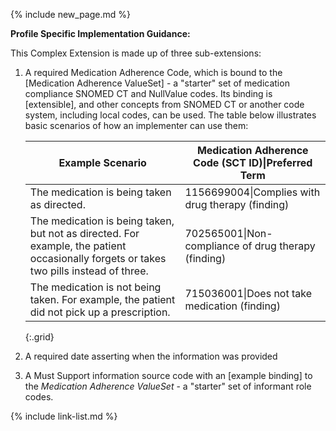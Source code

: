 {% include new_page.md %}

**Profile Specific Implementation Guidance:**

<div class="bg-success" markdown="1">
This Complex Extension is made up of three sub-extensions:

1. A required Medication Adherence Code, which is bound to the [Medication Adherence ValueSet] -  a "starter" set of medication compliance SNOMED CT and NullValue codes. Its binding is [extensible], and other concepts from SNOMED CT or another code system, including local codes, can be used. The table below illustrates basic scenarios of how an implementer can use them:

    Example Scenario|Medication Adherence Code (SCT ID)\|Preferred Term
    ---|---
    The medication is being taken as directed.|1156699004\|Complies with drug therapy (finding)
    The medication is being taken, but not as directed. For example, the patient occasionally forgets or takes two pills instead of three.|702565001\|Non-compliance of drug therapy (finding)
    The medication is not being taken. For example, the patient did not pick up a prescription.|715036001\|Does not take medication (finding)
    {:.grid}

2. A required date asserting when the information was provided
3. A Must Support information source code with an [example binding] to the *Medication Adherence ValueSet* - a "starter" set of informant role codes.
</div><!-- new-content -->

{% include link-list.md %}